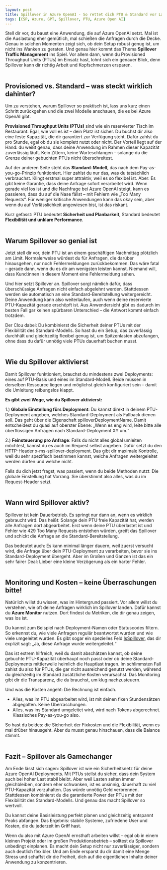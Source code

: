 ```yaml
---
layout: post
title: Spillover in Azure OpenAI - So rettet dich PTU & Standard vor Lastspitzen
tags: [CSP, Azure, GPT, Spillover, PTU, Azure Open AI]
---
```


Stell dir vor, du baust eine Anwendung, die auf Azure OpenAI setzt. Mal ist die Auslastung eher gemütlich, mal schießen die Anfragen 
durch die Decke. Genau in solchen Momenten zeigt sich, ob dein Setup robust genug ist, um nicht ins Wanken zu geraten. Und genau hier 
kommt das Thema **Spillover Traffic Management** ins Spiel. Vor allem dann, wenn du Provisioned Throughput Units (PTUs) im Einsatz hast, 
lohnt sich ein genauer Blick, denn Spillover kann dir richtig Arbeit und Kopfschmerzen ersparen.<br><br>

## Provisioned vs. Standard – was steckt wirklich dahinter?

Um zu verstehen, warum Spillover so praktisch ist, lass uns kurz einen Schritt zurückgehen und die zwei Modelle anschauen, die es bei Azure OpenAI gibt.<br>

**Provisioned Throughput Units (PTUs)** sind wie ein reservierter Tisch im Restaurant. Egal, wie voll es ist – dein Platz ist sicher. Du 
buchst dir also eine feste Kapazität, die dir garantiert zur Verfügung steht. Dafür zahlst du pro Stunde, egal ob du sie komplett nutzt 
oder nicht. Der Vorteil liegt auf der Hand: du weißt genau, dass deine Anwendung im Rahmen dieser Kapazität zuverlässig läuft. Kein Zittern, 
keine Warteschlangen – solange du die Grenze deiner gebuchten PTUs nicht überschreitest.<br>

Auf der anderen Seite steht das **Standard-Modell**, das nach dem Pay-as-you-go-Prinzip funktioniert. Hier zahlst du nur das, was du tatsächlich 
verbrauchst. Klingt erstmal super attraktiv, weil es so flexibel ist. Aber: Es gibt keine Garantie, dass deine Anfrage sofort verarbeitet wird. 
Wenn gerade viel los ist und die Nachfrage bei Azure OpenAI steigt, kann es passieren, dass du auf die Nase fällst – mit Fehlern wie „Too Many 
Requests“. Für weniger kritische Anwendungen kann das okay sein, aber wenn du auf Verlässlichkeit angewiesen bist, ist das riskant.<br>

Kurz gefasst: PTU bedeutet **Sicherheit und Planbarkeit**, Standard bedeutet **Flexibilität und unklare Performance**.<br><br>

## Warum Spillover so genial ist

Jetzt stell dir vor, dein PTU ist an einem geschäftigen Nachmittag plötzlich am Limit. Normalerweise würdest du für Anfragen, die darüber hinausgehen, 
nur noch Fehlermeldungen zurückbekommen. Das wäre fatal – gerade dann, wenn du es dir am wenigsten leisten kannst. Niemand will, dass Kund:innen in 
diesem Moment eine Fehlermeldung sehen.<br>

Und hier setzt Spillover an. Spillover sorgt nämlich dafür, dass überschüssige Anfragen nicht einfach abgelehnt werden. Stattdessen werden sie 
automatisch an eine Standard-Bereitstellung weitergereicht. Deine Anwendung kann also weiterlaufen, auch wenn deine reservierte PTU-Kapazität 
gerade erschöpft ist. Aus Anwendersicht gibt es dadurch im besten Fall gar keinen spürbaren Unterschied – die Antwort kommt einfach trotzdem.<br>

Der Clou dabei: Du kombinierst die Sicherheit deiner PTUs mit der Flexibilität des Standard-Modells. So hast du ein Setup, das zuverlässig durchhält 
und gleichzeitig flexibel genug ist, um Spitzenlasten abzufangen, ohne dass du dafür unnötig viele PTUs dauerhaft buchen musst.<br><br>

## Wie du Spillover aktivierst

Damit Spillover funktioniert, brauchst du mindestens zwei Deployments: eines auf PTU-Basis und eines im Standard-Modell. Beide müssen in derselben 
Ressource liegen und möglichst gleich konfiguriert sein – damit die Umleitung reibungslos klappt.<br>

**Es gibt zwei Wege, wie du Spillover aktivierst:**

1.) **Globale Einstellung fürs Deployment**: Du kannst direkt in deinem PTU-Deployment angeben, welches Standard-Deployment als Fallback dienen soll. 
Das geht über die Eigenschaft spilloverDeploymentName. Damit entscheidest du quasi auf oberster Ebene: „Wenn es eng wird, leite bitte alle überflüssigen 
Anfragen nach Standard-Deployment XY um.“<br>

2.) **Feinsteuerung pro Anfrage**: Falls du nicht alles global umleiten möchtest, kannst du es auch im Request selbst angeben. Dafür setzt du den 
HTTP-Header x-ms-spillover-deployment. Das gibt dir maximale Kontrolle, weil du sehr spezifisch bestimmen kannst, welche Anfragen weitergeleitet 
werden dürfen und welche nicht.<br>

Falls du dich jetzt fragst, was passiert, wenn du beide Methoden nutzt: Die globale Einstellung hat Vorrang. Sie überstimmt also alles, was du im Request-Header setzt.<br><br>

## Wann wird Spillover aktiv?

Spillover ist kein Dauerbetrieb. Es springt nur dann an, wenn es wirklich gebraucht wird. Das heißt: Solange dein PTU freie Kapazität hat, 
werden alle Anfragen dort abgearbeitet. Erst wenn deine PTU überlastet ist und Fehler wie 429 Too Many Requests entstehen würden, greift 
das Spillover und schickt die Anfrage an die Standard-Bereitstellung.<br>

Das bedeutet auch: Es kann minimal länger dauern, weil zuerst versucht wird, die Anfrage über dein PTU-Deployment zu verarbeiten, bevor 
sie ins Standard-Deployment übergeht. Aber im Großen und Ganzen ist das ein sehr fairer Deal: Lieber eine kleine Verzögerung als ein harter Fehler.<br><br>

## Monitoring und Kosten – keine Überraschungen bitte!

Natürlich willst du wissen, was im Hintergrund passiert. Vor allem willst du verstehen, wie oft deine Anfragen wirklich im Spillover landen. 
Dafür kannst du **Azure Monitor** nutzen. Dort findest du Metriken, die dir genau zeigen, was los ist.<br>

Du kannst zum Beispiel nach Deployment-Namen oder Statuscodes filtern. So erkennst du, wie viele Anfragen regulär beantwortet wurden und wie 
viele umgeleitet wurden. Es gibt sogar ein spezielles Feld <u>IsSpillover</u>, das dir explizit sagt: „Ja, diese Anfrage wurde weitergeleitet.“<br>

Das ist extrem hilfreich, weil du damit abschätzen kannst, ob deine gebuchte PTU-Kapazität überhaupt noch passt oder ob deine Standard-Deployments 
mittlerweile heimlich die Hauptlast tragen. Im schlimmsten Fall zahlst du also für PTUs, die gar nicht ausreichend genutzt werden, während du 
gleichzeitig im Standard zusätzliche Kosten verursachst. Das Monitoring gibt dir die Transparenz, die du brauchst, um klug nachzusteuern.<br>

Und was die Kosten angeht: Die Rechnung ist einfach.

- Alles, was im PTU abgearbeitet wird, ist mit deinen fixen Stundensätzen abgegolten. Keine Überraschungen.<br>
- Alles, was ins Standard umgeleitet wird, wird nach Tokens abgerechnet. Klassisches Pay-as-you-go also.<br>

So hast du beides: die Sicherheit der Fixkosten und die Flexibilität, wenn es mal drüber hinausgeht. Aber du musst genau hinschauen, dass die Balance stimmt.<br><br>

## Fazit – Spillover als Gamechanger

Am Ende lässt sich sagen: Spillover ist wie ein Sicherheitsnetz für deine Azure OpenAI Deployments. Mit PTUs stellst du sicher, dass dein System auch 
bei hoher Last stabil bleibt. Aber weil Lasten selten immer gleichbleiben, sondern eher schwanken, ist es unsinnig, dauerhaft zu viel PTU-Kapazität 
vorzuhalten. Das würde unnötig Geld verbrennen. Stattdessen kombinierst du die garantierte Power der PTUs mit der Flexibilität des Standard-Modells. 
Und genau das macht Spillover so wertvoll.<br>

Du kannst deine Basisleistung perfekt planen und gleichzeitig entspannt Peaks abfangen. Das Ergebnis: stabile Systeme, zufriedene User und Kosten, die du jederzeit im Griff hast.<br>

Wenn du also mit Azure OpenAI ernsthaft arbeiten willst – egal ob in einem kleinen Projekt oder im großen Produktionsbetrieb – solltest du Spillover 
unbedingt einplanen. Es macht dein Setup nicht nur zuverlässiger, sondern auch deutlich flexibler. Und am Ende ersparst du dir damit eine Menge Stress 
und schaffst dir die Freiheit, dich auf die eigentlichen Inhalte deiner Anwendung zu konzentrieren.<br><br>
